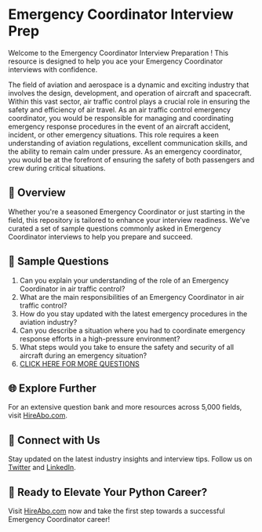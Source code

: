 # Emergency Coordinator Interview Prep

Welcome to the Emergency Coordinator Interview Preparation ! This resource is designed to help you ace your Emergency Coordinator interviews with confidence.

The field of aviation and aerospace is a dynamic and exciting industry that involves the design, development, and operation of aircraft and spacecraft. Within this vast sector, air traffic control plays a crucial role in ensuring the safety and efficiency of air travel. As an air traffic control emergency coordinator, you would be responsible for managing and coordinating emergency response procedures in the event of an aircraft accident, incident, or other emergency situations. This role requires a keen understanding of aviation regulations, excellent communication skills, and the ability to remain calm under pressure. As an emergency coordinator, you would be at the forefront of ensuring the safety of both passengers and crew during critical situations.

## 🚀 Overview

Whether you're a seasoned Emergency Coordinator or just starting in the field, this repository is tailored to enhance your interview readiness. We've curated a set of sample questions commonly asked in Emergency Coordinator interviews to help you prepare and succeed.

## 📝 Sample Questions

1. Can you explain your understanding of the role of an Emergency Coordinator in air traffic control?
2. What are the main responsibilities of an Emergency Coordinator in air traffic control?
3. How do you stay updated with the latest emergency procedures in the aviation industry?
4. Can you describe a situation where you had to coordinate emergency response efforts in a high-pressure environment?
5. What steps would you take to ensure the safety and security of all aircraft during an emergency situation?
6. [CLICK HERE FOR MORE QUESTIONS](https://hireabo.com/job/14_2_6/Emergency%20Coordinator)

## 🌐 Explore Further

For an extensive question bank and more resources across 5,000 fields, visit [HireAbo.com](https://www.hireabo.com).

## 📱 Connect with Us

Stay updated on the latest industry insights and interview tips. Follow us on [Twitter](https://twitter.com/hireabo) and [LinkedIn](https://www.linkedin.com/in/hire-abo-3609972a8/).

## 🚀 Ready to Elevate Your Python Career?

Visit [HireAbo.com](https://www.hireabo.com) now and take the first step towards a successful Emergency Coordinator career!